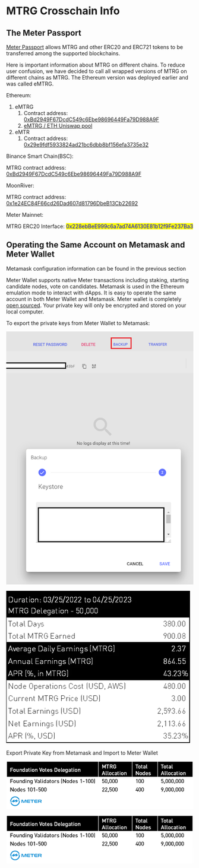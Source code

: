 # MTRG Crosschain Info

## The Meter Passport

[Meter Passport](https://passport.meter.io) allows MTRG and other ERC20 and ERC721 tokens to be transferred among the supported blockchains.&#x20;

Here is important information about MTRG on different chains.  To reduce user confusion, we have decided to call all wrapped versions of MTRG on different chains as MTRG.  The Ethereum version was deployed earlier and was called eMTRG.

Ethereum:

1. eMTRG
   1. Contract address: [0xBd2949F67DcdC549c6Ebe98696449Fa79D988A9F](https://etherscan.io/token/0xBd2949F67DcdC549c6Ebe98696449Fa79D988A9F)
   2. [eMTRG / ETH Uniswap pool](https://uniswap.info/pair/0x837f68d11cd15e8ab10dd5f3f210516f2cf2bcfb)
2. eMTR
   1. Contract address: [0x29e9fdf5933824ad21bc6dbb8bf156efa3735e32](https://etherscan.io/token/0x29e9fdf5933824ad21bc6dbb8bf156efa3735e32)

Binance Smart Chain(BSC):

MTRG contract address: [0xBd2949F67DcdC549c6Ebe98696449Fa79D988A9F](https://etherscan.io/token/0xBd2949F67DcdC549c6Ebe98696449Fa79D988A9F)

MoonRiver:

MTRG contract address: [0x1e24EC84F66cd26Dad607d81796DbeB13Cb22692](https://blockscout.moonriver.moonbeam.network/address/0x1e24EC84F66cd26Dad607d81796DbeB13Cb22692)

Meter Mainnet:

MTRG ERC20 Interface: <mark style="color:blue;">0x228ebBeE999c6a7ad74A6130E81b12f9Fe237Ba3</mark>

## Operating the Same Account on Metamask and Meter Wallet

Metamask configuration information can be found in the previous section

Meter Wallet supports native Meter transactions including staking, starting candidate nodes, vote on candidates.  Metamask is used in the Ethereum emulation mode to interact with dApps.  It is easy to operate the same account in both Meter Wallet and Metamask.  Meter wallet is completely [open sourced](https://github.com/meterio/meter-wallet).  Your private key will only be encrypted and stored on your local computer.

To export the private keys from Meter Wallet to Metamask:

![Backup Keystore into a .json file from MeterWallet](<../.gitbook/assets/image (11) (1).png>)

![Import the .json file into Metamask](<../.gitbook/assets/image (10).png>)

Export Private Key from Metamask and Import to Meter Wallet

![Export Private Key from Account details in Metamask](<../.gitbook/assets/image (12).png>)

![Import Metamask Private Key to Meterwallet](<../.gitbook/assets/image (9).png>)



